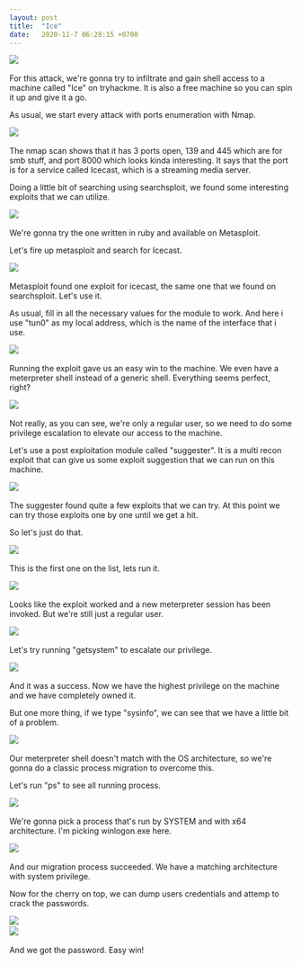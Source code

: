 ```yaml
---
layout: post
title:  "Ice"
date:   2020-11-7 06:28:15 +0700
---
```

![](https://i.imgur.com/28erkop.png)
&nbsp;  


For this attack, we're gonna try to infiltrate and gain shell access to a machine called "Ice" on tryhackme. It is also a free machine so you can spin it up and give it a go.

As usual, we start every attack with ports enumeration with Nmap.

![](https://i.imgur.com/YzZVJwW.png)
&nbsp;  

The nmap scan shows that it has 3 ports open, 139 and 445 which are for smb stuff, and port 8000 which looks kinda interesting.
It says that the port is for a service called Icecast, which is a streaming media server.

Doing a little bit of searching using searchsploit, we found some interesting exploits that we can utilize.

![](https://i.imgur.com/edrhPzX.png)
&nbsp;  

We're gonna try the one written in ruby and available on Metasploit.

Let's fire up metasploit and search for Icecast.

![](https://i.imgur.com/iiFptOb.png)
&nbsp;  

Metasploit found one exploit for icecast, the same one that we found on searchsploit.
Let's use it.

As usual, fill in all the necessary values for the module to work. And here i use "tun0" as my local address, which is the name of the interface that i use.

![](https://i.imgur.com/5pcFO0e.png)
&nbsp;  


Running the exploit gave us an easy win to the machine. We even have a meterpreter shell instead of a generic shell. Everything seems perfect, right?

![](https://i.imgur.com/zqY8m7A.png)
&nbsp;  

Not really, as you can see, we're only a regular user, so we need to do some privilege escalation to elevate our access to the machine.

Let's use a post exploitation module called "suggester". It is a multi recon exploit that can give us some exploit suggestion that we can run on this machine.

![](https://i.imgur.com/WdWeyzB.png)
&nbsp;  

The suggester found quite a few exploits that we can try. At this point we can try those exploits one by one until we get a hit.

So let's just do that.

![](https://i.imgur.com/O3gbDNO.png)
&nbsp;  

This is the first one on the list, lets run it.

![](https://i.imgur.com/BAbvTmW.png)
&nbsp;  

Looks like the exploit worked and a new meterpreter session has been invoked.
But we're still just a regular user.

![](https://i.imgur.com/ZdCjo7m.png)
&nbsp;  


Let's try running "getsystem" to escalate our privilege.

![](https://i.imgur.com/7beT5t8.png)
&nbsp;  


And it was a success. Now we have the highest privilege on the machine and we have completely owned it.

But one more thing, if we type "sysinfo", we can see that we have a little bit of a problem.

![](https://i.imgur.com/SeNCYjE.png)
&nbsp;  


Our meterpreter shell doesn't match with the OS architecture, so we're gonna do a classic process migration to overcome this.

Let's run "ps" to see all running process.

![](https://i.imgur.com/P1700O8.png)
&nbsp;  

We're gonna pick a process that's run by SYSTEM and with x64 architecture.
I'm picking winlogon.exe here.

![](https://i.imgur.com/91K3acx.png)
&nbsp;  

And our migration process succeeded. We have a matching architecture with system privilege.

Now for the cherry on top, we can dump users credentials and attemp to crack the passwords.

![](https://i.imgur.com/UPhidX3.png)
&nbsp;  
![](https://i.imgur.com/arYUfKx.png)
&nbsp;  

And we got the password. Easy win!